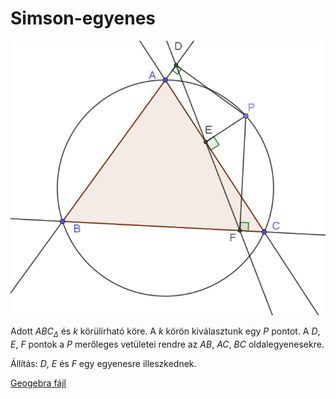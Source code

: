 # Simson-egyenes

![](imgs/simson-egyenes.png)

Adott $ABC_\Delta$ és $k$ körülírható köre. A $k$ körön kiválasztunk egy $P$ pontot. A $D$, $E$, $F$ pontok a $P$ merőleges vetületei rendre az $AB$, $AC$, $BC$ oldalegyenesekre.

Állítás: $D$, $E$ és $F$ egy egyenesre illeszkednek.

[Geogebra fájl](ggb/simson-egyenes.ggb)

